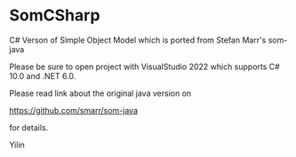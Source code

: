 # SomCSharp
C# Verson of Simple Object Model which is ported from Stefan Marr's som-java 

Please be sure to open project with VisualStudio 2022 which supports C# 10.0 and .NET 6.0.

Please read link about the original java version on 

https://github.com/smarr/som-java

for details.

Yilin
